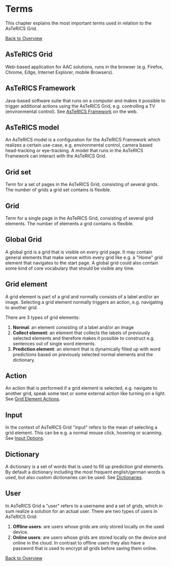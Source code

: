 # Terms

This chapter explains the most important terms used in relation to the AsTeRICS Grid.

[Back to Overview](README.md)

## AsTeRICS Grid
Web-based application for AAC solutions, runs in the browser (e.g. Firefox, Chrome, Edge, Internet Explorer, mobile Browsers).

## AsTeRICS Framework
Java-based software suite that runs on a computer and makes it possible to trigger additional actions using the AsTeRICS Grid, e.g. controlling a TV (environmental control). See [AsTeRICS Framework](https://www.asterics.eu/get-started/) on the web.

## AsTeRICS model
An AsTeRICS model is a configuration for the AsTeRICS Framework which realizes a certain use-case, e.g. environmental control, camera based head-tracking or eye-tracking. A model that runs in the AsTeRICS Framework can interact with the AsTeRICS Grid.

## Grid set
Term for a set of pages in the AsTeRICS Grid, consisting of several grids. The number of grids a grid set contains is flexible.

## Grid
Term for a single page in the AsTeRICS Grid, consisting of several grid elements. The number of elements a grid contains is flexible.

## Global Grid
A global grid is a grid that is visible on every grid page. It may contain general elements that make sense within every grid like e.g. a "Home" grid element that navigates to the start page. A global grid could also contain some kind of core vocabulary that should be visible any time. 

## Grid element
A grid element is part of a grid and normally consists of a label and/or an image. Selecting a grid element normally triggers an action, e.g. navigating to another grid.

There are 3 types of grid elements:

1. **Normal**: an element consisting of a label and/or an image
1. **Collect element**: an element that collects the labels of previously selected elements and therefore makes it possible to construct e.g. sentences out of single word elements.
1. **Prediction element**: an element that is dynamically filled up with word predictions based on previously selected normal elements and the dictionary.

## Action
An action that is performed if a grid element is selected, e.g. navigate to another grid, speak some text or some external action like turning on a light. See [Grid Element Actions](08_actions.md).

## Input
In the context of AsTeRICS Grid "input" refers to the mean of selecting a grid element. This can be e.g. a normal mouse click, hovering or scanning. See [Input Options](09_input-options.md).

## Dictionary
A dictionary is a set of words that is used to fill up prediction grid elements. By default a dictionary including the most frequent english/german words is used, but also custom dictionaries can be used. See [Dictionaries](10_dictionaries.md).

## User
In AsTeRICS Grid a "user" refers to a username and a set of grids, which in sum realize a solution for an actual user. There are two types of users in AsTeRICS Grid:

1. **Offline users**: are users whose grids are only stored locally on the used device.
1. **Online users**: are users whose grids are stored locally on the device and online in the cloud. In contrast to offline users they also have a password that is used to encrypt all grids before saving them online.

[Back to Overview](README.md)